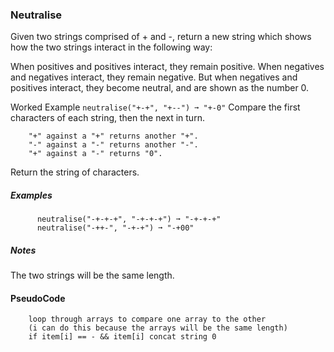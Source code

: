 ### Neutralise
Given two strings comprised of + and -, return a new string which shows how the two strings interact in the following way:

When positives and positives interact, they remain positive.
When negatives and negatives interact, they remain negative.
But when negatives and positives interact, they become neutral, and are shown as the number 0.

Worked Example
```neutralise("+-+", "+--") ➞ "+-0"```
 Compare the first characters of each string, then the next in turn.

``` 
    "+" against a "+" returns another "+".
    "-" against a "-" returns another "-".
    "+" against a "-" returns "0".
``` 

Return the string of characters.

##### Examples
```  neutralise("--++--", "++--++") ➞ "000000"
      neutralise("-+-+-+", "-+-+-+") ➞ "-+-+-+"
      neutralise("-++-", "-+-+") ➞ "-+00"
```
      
##### Notes
The two strings will be the same length.

#### PseudoCode 
``` convert strings to array
    loop through arrays to compare one array to the other 
    (i can do this because the arrays will be the same length)
    if item[i] == - && item[i] concat string 0 
```
